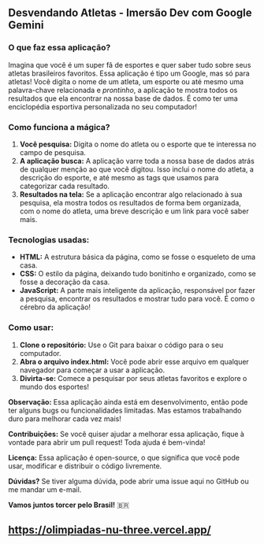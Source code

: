 ## Desvendando Atletas - Imersão Dev com Google Gemini

### **O que faz essa aplicação?**

Imagina que você é um super fã de esportes e quer saber tudo sobre seus atletas brasileiros favoritos. Essa aplicação é tipo um Google, mas só para atletas! Você digita o nome de um atleta, um esporte ou até mesmo uma palavra-chave relacionada e *prontinho*, a aplicação te mostra todos os resultados que ela encontrar na nossa base de dados. É como ter uma enciclopédia esportiva personalizada no seu computador!

### **Como funciona a mágica?**

1. **Você pesquisa:** Digita o nome do atleta ou o esporte que te interessa no campo de pesquisa.
2. **A aplicação busca:** A aplicação varre toda a nossa base de dados atrás de qualquer menção ao que você digitou. Isso inclui o nome do atleta, a descrição do esporte, e até mesmo as tags que usamos para categorizar cada resultado.
3. **Resultados na tela:** Se a aplicação encontrar algo relacionado à sua pesquisa, ela mostra todos os resultados de forma bem organizada, com o nome do atleta, uma breve descrição e um link para você saber mais.

### **Tecnologias usadas:**

* **HTML:** A estrutura básica da página, como se fosse o esqueleto de uma casa.
* **CSS:** O estilo da página, deixando tudo bonitinho e organizado, como se fosse a decoração da casa.
* **JavaScript:** A parte mais inteligente da aplicação, responsável por fazer a pesquisa, encontrar os resultados e mostrar tudo para você. É como o cérebro da aplicação!

### **Como usar:**

1. **Clone o repositório:** Use o Git para baixar o código para o seu computador.
2. **Abra o arquivo index.html:** Você pode abrir esse arquivo em qualquer navegador para começar a usar a aplicação.
3. **Divirta-se:** Comece a pesquisar por seus atletas favoritos e explore o mundo dos esportes!

**Observação:** Essa aplicação ainda está em desenvolvimento, então pode ter alguns bugs ou funcionalidades limitadas. Mas estamos trabalhando duro para melhorar cada vez mais!

**Contribuições:** Se você quiser ajudar a melhorar essa aplicação, fique à vontade para abrir um pull request! Toda ajuda é bem-vinda!

**Licença:** Essa aplicação é open-source, o que significa que você pode usar, modificar e distribuir o código livremente.

**Dúvidas?** Se tiver alguma dúvida, pode abrir uma issue aqui no GitHub ou me mandar um e-mail.

**Vamos juntos torcer pelo Brasil!** 🇧🇷

## https://olimpiadas-nu-three.vercel.app/
